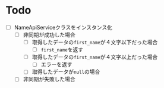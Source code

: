 # Todo
- [ ] NameApiServiceクラスをインスタンス化
  - [ ] 非同期が成功した場合
    - [ ] 取得したデータの`first_name`が４文字以下だった場合
      - [ ] `first_name`を返す
    - [ ] 取得したデータの`first_name`が４文字以上だった場合
      - [ ] エラーを返す
    - [ ] 取得したデータが`null`の場合
  - [ ] 非同期が失敗した場合 